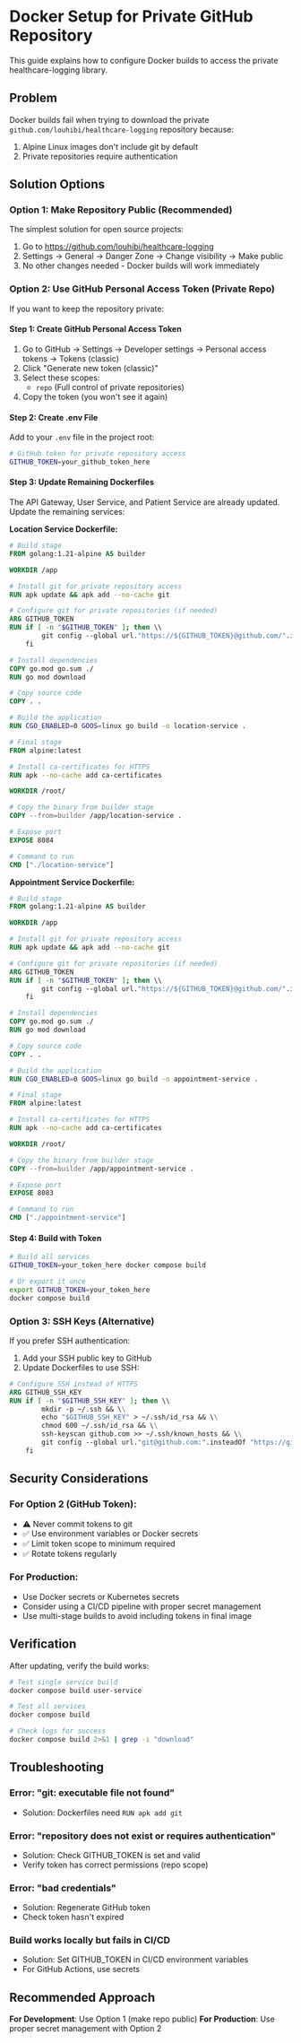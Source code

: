 # Docker Setup for Private GitHub Repository

This guide explains how to configure Docker builds to access the private healthcare-logging library.

## Problem

Docker builds fail when trying to download the private `github.com/louhibi/healthcare-logging` repository because:
1. Alpine Linux images don't include git by default
2. Private repositories require authentication

## Solution Options

### Option 1: Make Repository Public (Recommended)

The simplest solution for open source projects:

1. Go to https://github.com/louhibi/healthcare-logging
2. Settings → General → Danger Zone → Change visibility → Make public
3. No other changes needed - Docker builds will work immediately

### Option 2: Use GitHub Personal Access Token (Private Repo)

If you want to keep the repository private:

#### Step 1: Create GitHub Personal Access Token

1. Go to GitHub → Settings → Developer settings → Personal access tokens → Tokens (classic)
2. Click "Generate new token (classic)"
3. Select these scopes:
   - `repo` (Full control of private repositories)
4. Copy the token (you won't see it again)

#### Step 2: Create .env File

Add to your `.env` file in the project root:

```bash
# GitHub token for private repository access
GITHUB_TOKEN=your_github_token_here
```

#### Step 3: Update Remaining Dockerfiles

The API Gateway, User Service, and Patient Service are already updated. Update the remaining services:

**Location Service Dockerfile:**
```dockerfile
# Build stage
FROM golang:1.21-alpine AS builder

WORKDIR /app

# Install git for private repository access
RUN apk update && apk add --no-cache git

# Configure git for private repositories (if needed)
ARG GITHUB_TOKEN
RUN if [ -n "$GITHUB_TOKEN" ]; then \\
        git config --global url."https://${GITHUB_TOKEN}@github.com/".insteadOf "https://github.com/"; \\
    fi

# Install dependencies
COPY go.mod go.sum ./
RUN go mod download

# Copy source code
COPY . .

# Build the application
RUN CGO_ENABLED=0 GOOS=linux go build -o location-service .

# Final stage
FROM alpine:latest

# Install ca-certificates for HTTPS
RUN apk --no-cache add ca-certificates

WORKDIR /root/

# Copy the binary from builder stage
COPY --from=builder /app/location-service .

# Expose port
EXPOSE 8084

# Command to run
CMD ["./location-service"]
```

**Appointment Service Dockerfile:**
```dockerfile
# Build stage
FROM golang:1.21-alpine AS builder

WORKDIR /app

# Install git for private repository access
RUN apk update && apk add --no-cache git

# Configure git for private repositories (if needed)
ARG GITHUB_TOKEN
RUN if [ -n "$GITHUB_TOKEN" ]; then \\
        git config --global url."https://${GITHUB_TOKEN}@github.com/".insteadOf "https://github.com/"; \\
    fi

# Install dependencies
COPY go.mod go.sum ./
RUN go mod download

# Copy source code
COPY . .

# Build the application
RUN CGO_ENABLED=0 GOOS=linux go build -o appointment-service .

# Final stage
FROM alpine:latest

# Install ca-certificates for HTTPS
RUN apk --no-cache add ca-certificates

WORKDIR /root/

# Copy the binary from builder stage
COPY --from=builder /app/appointment-service .

# Expose port
EXPOSE 8083

# Command to run
CMD ["./appointment-service"]
```

#### Step 4: Build with Token

```bash
# Build all services
GITHUB_TOKEN=your_token_here docker compose build

# Or export it once
export GITHUB_TOKEN=your_token_here
docker compose build
```

### Option 3: SSH Keys (Alternative)

If you prefer SSH authentication:

1. Add your SSH public key to GitHub
2. Update Dockerfiles to use SSH:

```dockerfile
# Configure SSH instead of HTTPS
ARG GITHUB_SSH_KEY
RUN if [ -n "$GITHUB_SSH_KEY" ]; then \\
        mkdir -p ~/.ssh && \\
        echo "$GITHUB_SSH_KEY" > ~/.ssh/id_rsa && \\
        chmod 600 ~/.ssh/id_rsa && \\
        ssh-keyscan github.com >> ~/.ssh/known_hosts && \\
        git config --global url."git@github.com:".insteadOf "https://github.com/"; \\
    fi
```

## Security Considerations

### For Option 2 (GitHub Token):
- ⚠️  Never commit tokens to git
- ✅  Use environment variables or Docker secrets
- ✅  Limit token scope to minimum required
- ✅  Rotate tokens regularly

### For Production:
- Use Docker secrets or Kubernetes secrets
- Consider using a CI/CD pipeline with proper secret management
- Use multi-stage builds to avoid including tokens in final image

## Verification

After updating, verify the build works:

```bash
# Test single service build
docker compose build user-service

# Test all services
docker compose build

# Check logs for success
docker compose build 2>&1 | grep -i "download"
```

## Troubleshooting

### Error: "git: executable file not found"
- Solution: Dockerfiles need `RUN apk add git`

### Error: "repository does not exist or requires authentication"
- Solution: Check GITHUB_TOKEN is set and valid
- Verify token has correct permissions (repo scope)

### Error: "bad credentials"
- Solution: Regenerate GitHub token
- Check token hasn't expired

### Build works locally but fails in CI/CD
- Solution: Set GITHUB_TOKEN in CI/CD environment variables
- For GitHub Actions, use secrets

## Recommended Approach

**For Development**: Use Option 1 (make repo public) 
**For Production**: Use proper secret management with Option 2